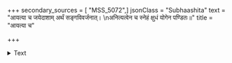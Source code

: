 +++
secondary_sources = [ "MSS_5072",]
jsonClass = "Subhaashita"
text = "आयत्या च जयेदाशाम् अर्थं सङ्गविवर्जनात्।  \nअनित्यत्वेन च स्नेहं क्षुधं योगेन पण्डितः॥"
title = "आयत्या च"

+++

<details><summary>Text</summary>

आयत्या च जयेदाशाम् अर्थं सङ्गविवर्जनात्।  
अनित्यत्वेन च स्नेहं क्षुधं योगेन पण्डितः॥
</details>
